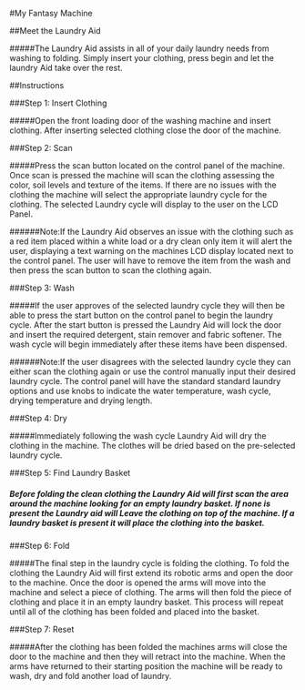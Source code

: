 #My Fantasy Machine

##Meet the Laundry Aid

#####The Laundry Aid assists in all of your daily laundry needs from washing to folding. Simply insert your clothing, press begin and let the laundry Aid take over the rest.

##Instructions

###Step 1: Insert Clothing

#####Open the front loading door of the washing machine and insert clothing. After inserting selected clothing close the door of the machine.

###Step 2: Scan

#####Press the scan button located on the control panel of the machine. Once scan is pressed the machine will scan the clothing assessing the color, soil levels and texture of the items. If there are no issues with the clothing the machine will select the appropriate laundry cycle for the clothing. The selected Laundry cycle will display to the user on the LCD Panel.

######Note:If the Laundry Aid observes an issue with the clothing such as a red item placed within a white load or a dry clean only item it will alert the user, displaying a text warning on the machines LCD display located next to the control panel. The user will have to remove the item from the wash and then press the scan button to scan the clothing again.

###Step 3: Wash

#####If the user approves of the selected laundry cycle they will then be able to press the start button on the control panel to begin the laundry cycle. After the start button is pressed the Laundry Aid will lock the door and insert the required detergent, stain remover and fabric softener. The wash cycle will begin immediately after these items have been dispensed.

######Note:If the user disagrees with the selected laundry cycle they can either scan the clothing again or use the control manually input their desired laundry cycle. The control panel will have the standard standard laundry options and use knobs to indicate the water temperature, wash cycle, drying temperature and drying length.

###Step 4: Dry

#####Immediately following the wash cycle Laundry Aid will dry the clothing in the machine. The clothes will be dried based on the pre-selected laundry cycle.

###Step 5: Find Laundry Basket

##### Before folding the clean clothing the Laundry Aid will first scan the area around the machine looking for an empty laundry basket. If none is present the Laundry aid will Leave the clothing on top of the machine. If a laundry basket is present it will place the clothing into the basket.

###Step 6: Fold

#####The final step in the laundry cycle is folding the clothing. To fold the clothing the Laundry Aid will first extend its robotic arms and open the door to the machine. Once the door is opened the arms will move into the machine and select a piece of clothing. The arms will then fold the piece of clothing and place it in an empty laundry basket. This process will repeat until all of the clothing has been folded and placed into the basket.

###Step 7: Reset

#####After the clothing has been folded the machines arms will close the door to the machine and then they will retract into the machine. When the arms have returned to their starting position the machine will be ready to wash, dry and fold another load of laundry.
